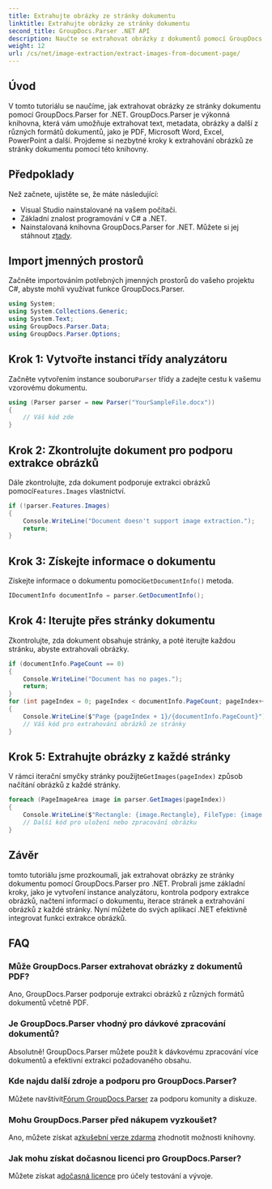```yaml
---
title: Extrahujte obrázky ze stránky dokumentu
linktitle: Extrahujte obrázky ze stránky dokumentu
second_title: GroupDocs.Parser .NET API
description: Naučte se extrahovat obrázky z dokumentů pomocí GroupDocs.Parser for .NET. Vylepšete své možnosti zpracování dokumentů.
weight: 12
url: /cs/net/image-extraction/extract-images-from-document-page/
---
```

## Úvod
V tomto tutoriálu se naučíme, jak extrahovat obrázky ze stránky dokumentu pomocí GroupDocs.Parser for .NET. GroupDocs.Parser je výkonná knihovna, která vám umožňuje extrahovat text, metadata, obrázky a další z různých formátů dokumentů, jako je PDF, Microsoft Word, Excel, PowerPoint a další. Projdeme si nezbytné kroky k extrahování obrázků ze stránky dokumentu pomocí této knihovny.
## Předpoklady
Než začnete, ujistěte se, že máte následující:
- Visual Studio nainstalované na vašem počítači.
- Základní znalost programování v C# a .NET.
- Nainstalovaná knihovna GroupDocs.Parser for .NET. Můžete si jej stáhnout z[tady](https://releases.groupdocs.com/parser/net/).

## Import jmenných prostorů
Začněte importováním potřebných jmenných prostorů do vašeho projektu C#, abyste mohli využívat funkce GroupDocs.Parser.
```csharp
using System;
using System.Collections.Generic;
using System.Text;
using GroupDocs.Parser.Data;
using GroupDocs.Parser.Options;
```
## Krok 1: Vytvořte instanci třídy analyzátoru
 Začněte vytvořením instance souboru`Parser` třídy a zadejte cestu k vašemu vzorovému dokumentu.
```csharp
using (Parser parser = new Parser("YourSampleFile.docx"))
{
    // Váš kód zde
}
```
## Krok 2: Zkontrolujte dokument pro podporu extrakce obrázků
 Dále zkontrolujte, zda dokument podporuje extrakci obrázků pomocí`Features.Images` vlastnictví.
```csharp
if (!parser.Features.Images)
{
    Console.WriteLine("Document doesn't support image extraction.");
    return;
}
```
## Krok 3: Získejte informace o dokumentu
 Získejte informace o dokumentu pomocí`GetDocumentInfo()` metoda.
```csharp
IDocumentInfo documentInfo = parser.GetDocumentInfo();
```
## Krok 4: Iterujte přes stránky dokumentu
Zkontrolujte, zda dokument obsahuje stránky, a poté iterujte každou stránku, abyste extrahovali obrázky.
```csharp
if (documentInfo.PageCount == 0)
{
    Console.WriteLine("Document has no pages.");
    return;
}
for (int pageIndex = 0; pageIndex < documentInfo.PageCount; pageIndex++)
{
    Console.WriteLine($"Page {pageIndex + 1}/{documentInfo.PageCount}");
    // Váš kód pro extrahování obrázků ze stránky
}
```
## Krok 5: Extrahujte obrázky z každé stránky
 V rámci iterační smyčky stránky použijte`GetImages(pageIndex)` způsob načítání obrázků z každé stránky.
```csharp
foreach (PageImageArea image in parser.GetImages(pageIndex))
{
    Console.WriteLine($"Rectangle: {image.Rectangle}, FileType: {image.FileType}");
    // Další kód pro uložení nebo zpracování obrázku
}
```

## Závěr
tomto tutoriálu jsme prozkoumali, jak extrahovat obrázky ze stránky dokumentu pomocí GroupDocs.Parser pro .NET. Probrali jsme základní kroky, jako je vytvoření instance analyzátoru, kontrola podpory extrakce obrázků, načtení informací o dokumentu, iterace stránek a extrahování obrázků z každé stránky. Nyní můžete do svých aplikací .NET efektivně integrovat funkci extrakce obrázků.

## FAQ
### Může GroupDocs.Parser extrahovat obrázky z dokumentů PDF?
Ano, GroupDocs.Parser podporuje extrakci obrázků z různých formátů dokumentů včetně PDF.
### Je GroupDocs.Parser vhodný pro dávkové zpracování dokumentů?
Absolutně! GroupDocs.Parser můžete použít k dávkovému zpracování více dokumentů a efektivní extrakci požadovaného obsahu.
### Kde najdu další zdroje a podporu pro GroupDocs.Parser?
 Můžete navštívit[Fórum GroupDocs.Parser](https://forum.groupdocs.com/c/parser/17) za podporu komunity a diskuze.
### Mohu GroupDocs.Parser před nákupem vyzkoušet?
 Ano, můžete získat a[zkušební verze zdarma](https://releases.groupdocs.com/) zhodnotit možnosti knihovny.
### Jak mohu získat dočasnou licenci pro GroupDocs.Parser?
 Můžete získat a[dočasná licence](https://purchase.groupdocs.com/temporary-license/) pro účely testování a vývoje.